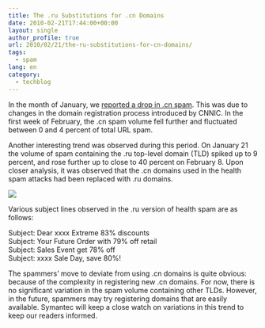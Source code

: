 ```yaml
---
title: The .ru Substitutions for .cn Domains
date: 2010-02-21T17:44:00+00:00
layout: single
author_profile: true
url: 2010/02/21/the-ru-substitutions-for-cn-domains/
tags:
  - spam
lang: en
category: 
  - techblog
---
```

In the month of January, we [reported a drop in .cn spam](http://boelectronic.blogspot.com/2009/12/cnnic-changes-have-effect-on-spam.html). This was due to changes in the domain registration process introduced by CNNIC. In the first week of February, the .cn spam volume fell further and fluctuated between 0 and 4 percent of total URL spam.

Another interesting trend was observed during this period. On January 21 the volume of spam containing the .ru top-level domain (TLD) spiked up to 9 percent, and rose further up to close to 40 percent on February 8. Upon closer analysis, it was observed that the .cn domains used in the health spam attacks had been replaced with .ru domains.

[![](http://3.bp.blogspot.com/_vaUVXcmC3OI/S4FpmipBQ9I/AAAAAAAAA-A/TuLCCekOh30/s640/Screen+shot+2010-02-19+at+10.38.25+PM.png)](http://3.bp.blogspot.com/_vaUVXcmC3OI/S4FpmipBQ9I/AAAAAAAAA-A/TuLCCekOh30/s1600-h/Screen+shot+2010-02-19+at+10.38.25+PM.png)

Various subject lines observed in the .ru version of health spam are as follows:

Subject: Dear xxxx Extreme 83% discounts  
Subject: Your Future Order with 79% off retail  
Subject: Sales Event get 78% off  
Subject: xxxx Sale Day, save 80%!

The spammers’ move to deviate from using .cn domains is quite obvious: because of the complexity in registering new .cn domains. For now, there is no significant variation in the spam volume containing other TLDs. However, in the future, spammers may try registering domains that are easily available. Symantec will keep a close watch on variations in this trend to keep our readers informed.